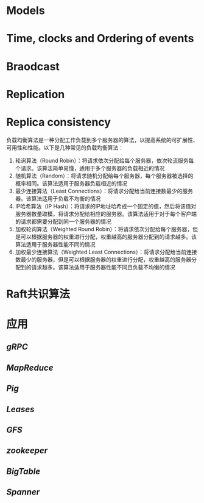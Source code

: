 # Models

# Time, clocks and Ordering of events

# Braodcast

# Replication

# Replica consistency





负载均衡算法是一种分配工作负载到多个服务器的算法，以提高系统的可扩展性、可用性和性能。以下是几种常见的负载均衡算法：

1. 轮询算法（Round Robin）：将请求依次分配给每个服务器，依次轮流服务每个请求。该算法简单易懂，适用于多个服务器的负载相近的情况
2. 随机算法（Random）：将请求随机分配给每个服务器，每个服务器被选择的概率相同。该算法适用于服务器负载相近的情况
3. 最少连接算法（Least Connections）：将请求分配给当前连接数最少的服务器。该算法适用于负载不均衡的情况
4. IP哈希算法（IP Hash）：将请求的IP地址哈希成一个固定的值，然后将该值对服务器数量取模，将请求分配给相应的服务器。该算法适用于对于每个客户端的请求都需要分配到同一个服务器的情况
5. 加权轮询算法（Weighted Round Robin）：将请求依次分配给每个服务器，但是可以根据服务器的权重进行分配，权重越高的服务器分配到的请求越多。该算法适用于服务器性能不同的情况
6. 加权最少连接算法（Weighted Least Connections）：将请求分配给当前连接数最少的服务器，但是可以根据服务器的权重进行分配，权重越高的服务器分配到的请求越多。该算法适用于服务器性能不同且负载不均衡的情况



# Raft共识算法

# 应用

## *gRPC*

## *MapReduce*

## *Pig*

## *Leases*

## *GFS*

## *zookeeper*

## *BigTable*

## *Spanner*